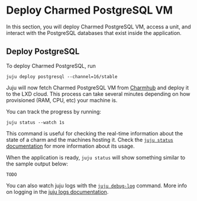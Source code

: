 # Deploy Charmed PostgreSQL VM

In this section, you will deploy Charmed PostgreSQL VM, access a unit, and interact with the PostgreSQL databases that exist inside the application.

## Deploy PostgreSQL

To deploy Charmed PostgreSQL, run 
```text
juju deploy postgresql --channel=16/stable
```

Juju will now fetch Charmed PostgreSQL VM from [Charmhub](https://charmhub.io/postgresql?channel=14/stable) and deploy it to the LXD cloud. This process can take several minutes depending on how provisioned (RAM, CPU, etc) your machine is. 

You can track the progress by running:
```text
juju status --watch 1s
```

This command is useful for checking the real-time information about the state of a charm and the machines hosting it. Check the [`juju status` documentation](https://juju.is/docs/juju/juju-status) for more information about its usage.

When the application is ready, `juju status` will show something similar to the sample output below:
```text
TODO
```

You can also watch juju logs with the [`juju debug-log`](https://juju.is/docs/juju/juju-debug-log) command.
More info on logging in the [juju logs documentation](https://juju.is/docs/olm/juju-logs).

